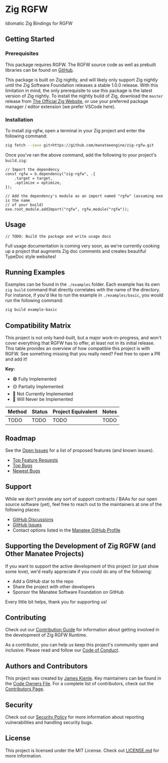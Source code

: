 # Zig RGFW

Idiomatic Zig Bindings for RGFW

## Getting Started

### Prerequisites

This package requires RGFW. The RGFW source code as well as prebuilt libraries can be found on
[GitHub](https://github.com/ColleagueRiley/RGFW).

This package is built on Zig nightly, and will likely only support Zig nightly until the Zig
Software Foundation releases a stable 1.0.0 release. With this limitation in mind, the only
prerequisite to use this package is the latest version of Zig nightly. To install the nightly
build of Zig, download the `master` release from
[The Official Zig Website](https://ziglang.org/download/), or use your preferred package manager
/ editor extension (we prefer VSCode here).

### Installation

To install zig-rgfw, open a terminal in your Zig project and enter the following
command:

```bash
zig fetch --save git+https://github.com/manateeengine/zig-rgfw.git
```

Once you've ran the above command, add the following to your project's `build.zig`:

```zig
// Import the dependency
const rgfw = b.dependency("zig-rgfw", .{
    .target = target,
    .optimize = optimize,
});

// Add the dependency's module as an import named "rgfw" (assuming exe is the name
// of your build)
exe.root_module.addImport("rgfw", rgfw.module("rgfw"));
```

## Usage

```zig
// TODO: Build the package and write usage docs
```

Full usage documentation is coming very soon, as we're currently cooking up a project that augments
Zig doc comments and creates beautiful TypeDoc style websites!

## Running Examples

Examples can be found in the `./examples` folder. Each example has its own `zig build` command that
directly correlates with the name of the directory. For instance, if you'd like to run the example
in `./examples/basic`, you would run the following command:

```bash
zig build example-basic
```

## Compatibility Matrix

This project is not only hand-built, but a major work-in-progress, and won't cover everything that
RGFW has to offer, at least not in its initial release. This table provides an overview of how
compatible this project is with RGFW. See something missing that you really need? Feel free to open
a PR and add it!

**Key:**

- 🟢 Fully Implemented
- 🟡 Partially Implemented
- 🔴 Not Currently Implemented
- 🚫 Will Never be Implemented

| Method | Status | Project Equivalent | Notes |
| ------ | ------ | ------------------ | ----- |
| TODO   | TODO   | TODO               | TODO  |

## Roadmap

See the [Open Issues](https://github.com/manateeengine/zig-rgfw/issues) for a list of proposed
features (and known issues).

- [Top Feature Requests](https://github.com/manateeengine/zig-rgfw/issues?q=label%3Aenhancement%20is%3Aopen%20sort%3Areactions-desc)
- [Top Bugs](https://github.com/manateeengine/zig-rgfw/issues?q=label%3Abug%20open%20sort%3Areactions-desc)
- [Newest Bugs](https://github.com/manateeengine/zig-rgfw/issues?q=label%3Abug%20open%20sort%3Acreated-desc)

## Support

While we don't provide any sort of support contracts / BAAs for our open source software (yet),
feel free to reach out to the maintainers at one of the following places:

- [GitHub Discussions](https://github.com/manateeengine/zig-rgfw/discussions)
- [GitHub Issues](https://github.com/manateeengine/zig-rgfw/issues)
- Contact options listed in the [Manatee GitHub Profile](https://github.com/manateeengine)

## Supporting the Development of Zig RGFW (and Other Manatee Projects)

If you want to support the active development of this project (or just show some love), we'd really
appreciate if you could do any of the following:

- Add a GitHub star to the repo
- Share the project with other developers
- Sponsor the Manatee Software Foundation on GitHub

Every little bit helps, thank you for supporting us!

## Contributing

Check out our [Contribution Guide](./CONTRIBUTING.md) for information about getting involved in the
development of Zig RGFW Runtime.

As a contributor, you can help us keep this project's community open and inclusive. Please read and
follow our [Code of Conduct](./CODE_OF_CONDUCT.md).

## Authors and Contributors

This project was created by [James Kienle](https://github.com/jrkienle). Key maintainers can be
found in the [Code Owners File](./.github/CODEOWNERS). For a complete list of contributors, check
out the [Contributors Page](https://github.com/manateeengine/zig-rgfw/graphs/contributors).

## Security

Check out our [Security Policy](./SECURITY.md) for more information about reporting vulnerabilities
and handling security bugs.

## License

This project is licensed under the MIT License. Check out [LICENSE.md](./LICENSE.md) for more
information.
